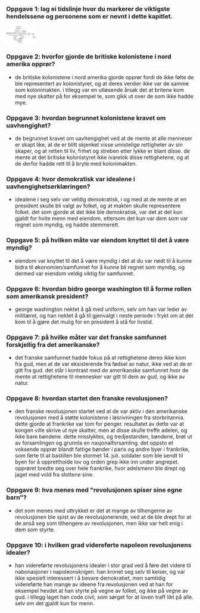 <body style="width: 80ch; margin: auto;">

### Oppgave 1: lag ei tidslinje hvor du markerer de viktigste hendelssene og personene som er nevnt i dette kapitlet.
<img src="./denFranskeRevolusjon.png" width="80ch"/>

### Oppgave 2: hvorfor gjorde de britiske kolonistene i nord amerika opprør?
- de britiske kolonistene i nord amerika gjorde opprør fordi de ikke følte de ble representert av kolonistyret, og at deres verdier
    ikke var de samme som kolonimakten. i tillegg var en utløsende årsak det at britene kom med nye skatter på for eksempel te, som
    gikk ut over de som ikke hadde mye.

### Oppgave 3: hvordan begrunnet kolonistene kravet om uavhengighet?
- de begrunnet kravet om uavhengighet ved at de mente at alle menneser er skapt like, at de er blitt skjenket visse umistelige
    rettigheter av sin skaper, og at retten til liv, frihet og streben etter lykke er blant disse. de mente at det britiske
    kolonistyret ikke ivaretok disse rettighetene, og at de derfor hadde rett til å bryte med kolonimakten.

### Oppgave 4: hvor demokratisk var idealene i uavhengighetserklæringen?
- idealene i seg selv var veldig demokratisk, i og med at de mente at en president skulle bli valgt av folket, og at makten skulle
    representere folket. det som gjorde at det ikke ble demokratisk, var det at det kun gjaldt for hvite menn med eiendom, ettersom
    det kun var dem som var regnet som myndig, og hadde stemmerett.

### Oppgave 5: på hvilken måte var eiendom knyttet til det å være myndig?
- eiendom var knyttet til det å være myndig i det at du var nødt til å kunne bidra til økonomien/samfunnet for å kunne bli regnet
    som myndig, og dermed var eiendom veldig viktig for samfunnet.

### Oppgave 6: hvordan bidro george washington til å forme rollen som amerikansk president?
- george washington nektet å gå med uniform, selv om han var leder av militæret, og han nektet å gå til gjenvalgt i neste periode i
    frykt om at det kom til å gjøre det mulig for en president å stå for livstid.

### Oppgave 7: på hvilke måter var det franske samfunnet forskjellig fra det amerikanske?
- det franske samfunnet hadde fokus på at rettighetene deres ikke kom fra gud, men at de var eksisterende fra fødsel av natur,
    ikke ved at de er gitt fra gud. det står i kontrast med de amerikanske samfunnet hvor de mente at rettighetene til mennesker
    var gitt til dem av gud, og ikke av natur.

### Oppgave 8: hvordan startet den franske revolusjonen?
- den franske revolusjonen startet ved at de var aktiv i den amerikanske revolusjonen med å støtte kolonistene i løsrivningen fra
    storbritannia. dette gjorde at frankrike var tom for penger. resultatet av dette var at kongen ville skrive ut nye skatter,
    men at disse skulle treffe adelen, og ikke bare bøndene. dette misslyktes, og tredjestanden, bøndene, brøt ut av forsamlingen
    og grunnla en nasjonalforsamling. det oppsto et voksende opprør blandt fattige bønder i paris og andre byer i frankrike, som
    førte til at bastillen ble stormet 14. juli. soldater som ble sendt til byen for å opprettholde lov og orden grep ikke inn
    under angrepet. opprøret bredte seg over hele frankrike, hvor adelsmenn ble drept og jaget med vold fra slottene sine.

### Oppgave 9: hva menes med "revolusjonen spiser sine egne barn"?
- det som menes med uttrykket er det at mange av tilhengerne av revolusjonen ble spist av de revolusjonerende, ved at de ble drept
    for at de anså seg som tilhengere av revolusjonen, men ikke var helt enig i dem som styrte.

### Oppgave 10: i hvilken grad videreførte napoleon revolusjonens idealer?
- han videreførte revolusjonens idealer i stor grad ved å føre det videre til nabonasjoner i napoleonskrigen. han kronet seg selv
    til keiser, og var ikke spesielt interessert i å bevare demokratiet, men samtidig videreførte han mange av ideene fra
    revolusjonen ved at han for eksempel hevdet at han styrte på vegne av folket, og ikke på vegne av gud. i tillegg laget han code
    civil, som sørget for at loven traff likt på alle. selv om det gjaldt kun for menn.

<body/>
